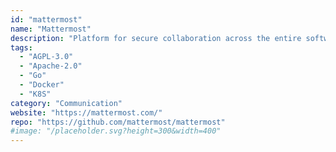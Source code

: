 ```yaml
---
id: "mattermost"
name: "Mattermost"
description: "Platform for secure collaboration across the entire software development lifecycle, can be integrated with Gitlab (alternative to Slack)."
tags:
  - "AGPL-3.0"
  - "Apache-2.0"
  - "Go"
  - "Docker"
  - "K8S"
category: "Communication"
website: "https://mattermost.com/"
repo: "https://github.com/mattermost/mattermost"
#image: "/placeholder.svg?height=300&width=400"
---
```


